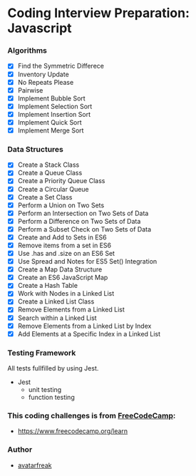 # Coding Interview Preparation: Javascript

### Algorithms

- [x] Find the Symmetric Differece
- [x] Inventory Update
- [x] No Repeats Please
- [x] Pairwise
- [x] Implement Bubble Sort
- [x] Implement Selection Sort
- [x] Implement Insertion Sort
- [x] Implement Quick Sort
- [x] Implement Merge Sort

### Data Structures

- [x] Create a Stack Class
- [x] Create a Queue Class
- [x] Create a Priority Queue Class
- [x] Create a Circular Queue
- [x] Create a Set Class
- [x] Perform a Union on Two Sets
- [x] Perform an Intersection on Two Sets of Data
- [x] Perform a Difference on Two Sets of Data
- [x] Perform a Subset Check on Two Sets of Data
- [x] Create and Add to Sets in ES6
- [x] Remove items from a set in ES6
- [x] Use .has and .size on an ES6 Set
- [x] Use Spread and Notes for ES5 Set() Integration
- [x] Create a Map Data Structure
- [x] Create an ES6 JavaScript Map
- [x] Create a Hash Table
- [x] Work with Nodes in a Linked List
- [x] Create a Linked List Class
- [x] Remove Elements from a Linked List
- [x] Search within a Linked List
- [x] Remove Elements from a Linked List by Index
- [x] Add Elements at a Specific Index in a Linked List

### Testing Framework

All tests fullfilled by using Jest.

- Jest
  - unit testing
  - function testing

### This coding challenges is from [FreeCodeCamp](https://www.freecodecamp.org):

- https://www.freecodecamp.org/learn

### Author

- [avatarfreak](https://github.com/avatarfreak)
